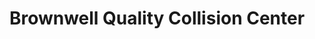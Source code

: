 ---
title: "Brownwell Quality Collision Center"
url: /west-allis/brownwell-quality-collision-center/
shop: car repair
---